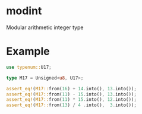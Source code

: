 # modint
Modular arithmetic integer type

# Example
```rust
use typenum::U17;

type M17 = Unsigned<u8, U17>;

assert_eq!(M17::from(16) + 14.into(), 13.into());
assert_eq!(M17::from(11) - 15.into(), 13.into());
assert_eq!(M17::from(11) * 15.into(), 12.into());
assert_eq!(M17::from(13) / 4 .into(),  3.into());
```